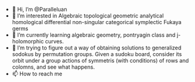 - 👋 Hi, I’m @Paralleluan
- 👀 I’m interested in Algebraic topological geometric analytical homological differential non-singular categorical symplectic Fukaya germs
- 🌱 I’m currently learning algebraic geometry, pontryagin class and j-holomorphic curves.
- 💞️ I’m trying to figure out a  way of obtaining solutions to generalized sodokus by permutation groups. Given a sudoku board, consider its orbit under a group actions of symmetris (with conditions) of rows and colomns, and see what happens.
- 📫 How to reach me 

<!---
Paralleluan/Paralleluan is a ✨ special ✨ repository because its `README.md` (this file) appears on your GitHub profile.
You can click the Preview link to take a look at your changes.
--->
